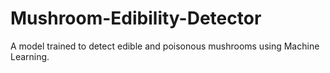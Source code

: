 # Mushroom-Edibility-Detector
A model trained to detect edible and poisonous mushrooms using Machine Learning. 
